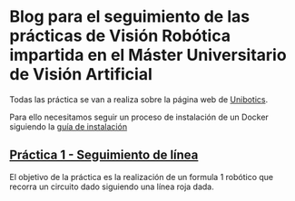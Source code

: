 # Blog para el seguimiento de las prácticas de Visión Robótica impartida en el Máster Universitario de Visión Artificial

Todas las práctica se van a realiza sobre la página web de [Unibotics](https://unibotics.org/academy/exercise/follow_line/#en).

Para ello necesitamos seguir un proceso de instalación de un Docker siguiendo la [guía de instalación](instalation.md)

## [Práctica 1 - Seguimiento de línea](practica_1.md)

El objetivo de la práctica es la realización de un formula 1 robótico que recorra un circuito dado siguiendo una línea roja dada.
